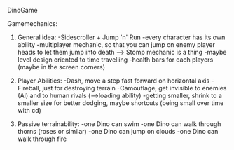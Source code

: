 DinoGame

Gamemechanics:
1. General idea:
	-Sidescroller + Jump 'n' Run
	-every character has its own ability
	-multiplayer mechanic, so that you can jump on enemy player heads to let them jump into death
	  --> Stomp mechanic is a thing
	-maybe level design oriented to time travelling
	-health bars for each players (maybe in the screen corners)

2. Player Abilities:
	-Dash, move a step fast forward on horizontal axis
	-Fireball, just for destroying terrain
	-Camouflage, get invisible to enemies (AI) and to human rivals (-->loading ability)
	-getting smaller, shrink to a smaller size for better dodging, maybe shortcuts (being small over time with cd)

3. Passive terrainability:
	-one Dino can swim
	-one Dino can walk through thorns (roses or similar)
	-one Dino can jump on clouds
	-one Dino can walk through fire